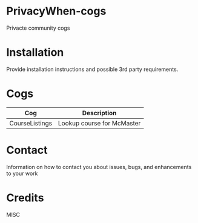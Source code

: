 # PrivacyWhen-cogs
Privacte community cogs

# Installation
Provide installation instructions and possible 3rd party requirements.

# Cogs
| Cog | Description |
| --- | --- |
| CourseListings | Lookup course for McMaster |

# Contact
Information on how to contact you about issues, bugs, and enhancements to your work

# Credits
MISC
